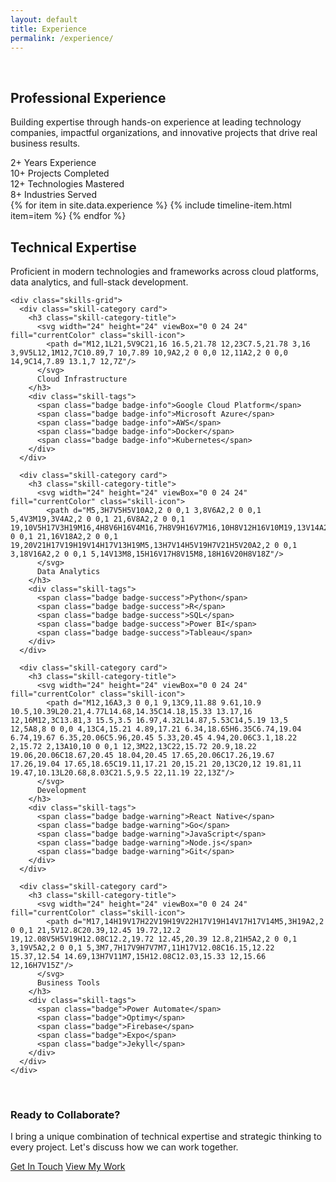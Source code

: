 ```yaml
---
layout: default
title: Experience
permalink: /experience/
---
```

<br>

<div class="container">
  <!-- Page Header -->
  <section class="section-header animate-fade-up">
    <h1 class="section-title">Professional Experience</h1>
    <p class="section-subtitle">
      Building expertise through hands-on experience at leading technology companies, 
      impactful organizations, and innovative projects that drive real business results.
    </p>
  </section>

  <!-- Experience Stats -->
  <div class="stats-grid mb-16 animate-fade-up" style="animation-delay: 0.2s">
    <div class="stat-card">
      <span class="stat-number">2+</span>
      <span class="stat-label">Years Experience</span>
    </div>
    <div class="stat-card">
      <span class="stat-number">10+</span>
      <span class="stat-label">Projects Completed</span>
    </div>
    <div class="stat-card">
      <span class="stat-number">12+</span>
      <span class="stat-label">Technologies Mastered</span>
    </div>
    <div class="stat-card">
      <span class="stat-number">8+</span>
      <span class="stat-label">Industries Served</span>
    </div>
  </div>

  <!-- Professional Timeline -->
  <section class="timeline animate-fade-up" style="animation-delay: 0.4s">
    {% for item in site.data.experience %}
      {% include timeline-item.html item=item %}
    {% endfor %}
  </section>

  <!-- Skills & Technologies -->
  <section class="skills-section mt-20 animate-fade-up" style="animation-delay: 0.6s">
    <div class="section-header">
      <h2 class="section-title">Technical Expertise</h2>
      <p class="section-subtitle">
        Proficient in modern technologies and frameworks across cloud platforms, 
        data analytics, and full-stack development.
      </p>
    </div>

    <div class="skills-grid">
      <div class="skill-category card">
        <h3 class="skill-category-title">
          <svg width="24" height="24" viewBox="0 0 24 24" fill="currentColor" class="skill-icon">
            <path d="M12,1L21,5V9C21,16 16.5,21.78 12,23C7.5,21.78 3,16 3,9V5L12,1M12,7C10.89,7 10,7.89 10,9A2,2 0 0,0 12,11A2,2 0 0,0 14,9C14,7.89 13.1,7 12,7Z"/>
          </svg>
          Cloud Infrastructure
        </h3>
        <div class="skill-tags">
          <span class="badge badge-info">Google Cloud Platform</span>
          <span class="badge badge-info">Microsoft Azure</span>
          <span class="badge badge-info">AWS</span>
          <span class="badge badge-info">Docker</span>
          <span class="badge badge-info">Kubernetes</span>
        </div>
      </div>

      <div class="skill-category card">
        <h3 class="skill-category-title">
          <svg width="24" height="24" viewBox="0 0 24 24" fill="currentColor" class="skill-icon">
            <path d="M5,3H7V5H5V10A2,2 0 0,1 3,8V6A2,2 0 0,1 5,4V3M19,3V4A2,2 0 0,1 21,6V8A2,2 0 0,1 19,10V5H17V3H19M16,4H8V6H16V4M16,7H8V9H16V7M16,10H8V12H16V10M19,13V14A2,2 0 0,1 21,16V18A2,2 0 0,1 19,20V21H17V19H19V14H17V13H19M5,13H7V14H5V19H7V21H5V20A2,2 0 0,1 3,18V16A2,2 0 0,1 5,14V13M8,15H16V17H8V15M8,18H16V20H8V18Z"/>
          </svg>
          Data Analytics
        </h3>
        <div class="skill-tags">
          <span class="badge badge-success">Python</span>
          <span class="badge badge-success">R</span>
          <span class="badge badge-success">SQL</span>
          <span class="badge badge-success">Power BI</span>
          <span class="badge badge-success">Tableau</span>
        </div>
      </div>

      <div class="skill-category card">
        <h3 class="skill-category-title">
          <svg width="24" height="24" viewBox="0 0 24 24" fill="currentColor" class="skill-icon">
            <path d="M12,16A3,3 0 0,1 9,13C9,11.88 9.61,10.9 10.5,10.39L20.21,4.77L14.68,14.35C14.18,15.33 13.17,16 12,16M12,3C13.81,3 15.5,3.5 16.97,4.32L14.87,5.53C14,5.19 13,5 12,5A8,8 0 0,0 4,13C4,15.21 4.89,17.21 6.34,18.65H6.35C6.74,19.04 6.74,19.67 6.35,20.06C5.96,20.45 5.33,20.45 4.94,20.06C3.1,18.22 2,15.72 2,13A10,10 0 0,1 12,3M22,13C22,15.72 20.9,18.22 19.06,20.06C18.67,20.45 18.04,20.45 17.65,20.06C17.26,19.67 17.26,19.04 17.65,18.65C19.11,17.21 20,15.21 20,13C20,12 19.81,11 19.47,10.13L20.68,8.03C21.5,9.5 22,11.19 22,13Z"/>
          </svg>
          Development
        </h3>
        <div class="skill-tags">
          <span class="badge badge-warning">React Native</span>
          <span class="badge badge-warning">Go</span>
          <span class="badge badge-warning">JavaScript</span>
          <span class="badge badge-warning">Node.js</span>
          <span class="badge badge-warning">Git</span>
        </div>
      </div>

      <div class="skill-category card">
        <h3 class="skill-category-title">
          <svg width="24" height="24" viewBox="0 0 24 24" fill="currentColor" class="skill-icon">
            <path d="M17,14H19V17H22V19H19V22H17V19H14V17H17V14M5,3H19A2,2 0 0,1 21,5V12.8C20.39,12.45 19.72,12.2 19,12.08V5H5V19H12.08C12.2,19.72 12.45,20.39 12.8,21H5A2,2 0 0,1 3,19V5A2,2 0 0,1 5,3M7,7H17V9H7V7M7,11H17V12.08C16.15,12.22 15.37,12.54 14.69,13H7V11M7,15H12.08C12.03,15.33 12,15.66 12,16H7V15Z"/>
          </svg>
          Business Tools
        </h3>
        <div class="skill-tags">
          <span class="badge">Power Automate</span>
          <span class="badge">Optimy</span>
          <span class="badge">Firebase</span>
          <span class="badge">Expo</span>
          <span class="badge">Jekyll</span>
        </div>
      </div>
    </div>
  </section>

  <!-- Call to Action -->
  <br>
  <section class="cta-section text-center mt-20 animate-fade-up">
    <div class="card" style="max-width: 600px; margin: 0 auto;">
      <h3>Ready to Collaborate?</h3>
      <p class="text-secondary mb-6">
        I bring a unique combination of technical expertise and strategic thinking 
        to every project. Let's discuss how we can work together.
      </p>
      <div class="flex gap-4 justify-center">
        <a href="/contact/" class="btn btn-primary">Get In Touch</a>
        <a href="/projects/" class="btn btn-secondary">View My Work</a>
      </div>
    </div>
  </section>
</div>

<!-- Enhanced Experience Styles -->
<style>
.skills-section {
  margin-top: var(--space-20);
}

.skills-grid {
  display: grid;
  grid-template-columns: repeat(auto-fit, minmax(300px, 1fr));
  gap: var(--space-6);
  margin-top: var(--space-8);
}

.skill-category {
  padding: var(--space-6);
}

.skill-category-title {
  display: flex;
  align-items: center;
  gap: var(--space-3);
  font-size: var(--text-xl);
  font-weight: 600;
  margin-bottom: var(--space-4);
  color: var(--text-primary);
}

.skill-icon {
  color: var(--primary-500);
}

.skill-tags {
  display: flex;
  flex-wrap: wrap;
  gap: var(--space-2);
}

@media (max-width: 768px) {
  .skills-grid {
    grid-template-columns: 1fr;
  }
}
</style>
